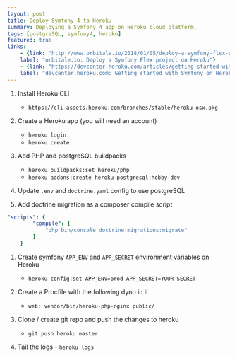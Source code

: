```yaml
---
layout: post
title: Deploy Symfony 4 to Heroku
summary: Deploying a Symfony 4 app on Heroku cloud platform.
tags: [postgreSQL, symfony4, heroku]
featured: true
links:
    - {link: "http://www.orbitale.io/2018/01/05/deploy-a-symfony-flex-project-on-heroku.html", 
    label: "orbitale.io: Deploy a Symfony Flex project on Heroku"}
    - {link: "https://devcenter.heroku.com/articles/getting-started-with-symfony", 
    label: "devcenter.heroku.com: Getting started with Symfony on Heroku"}    
---
```


1. Install Heroku CLI
    - `https://cli-assets.heroku.com/branches/stable/heroku-osx.pkg`

1. Create a Heroku app (you will need an account)
    - `heroku login` 
    - `heroku create` 

1. Add PHP and postgreSQL buildpacks 
    - `heroku buildpacks:set heroku/php`
    - `heroku addons:create heroku-postgresql:hobby-dev`
    
1. Update `.env` and `doctrine.yaml` config to use postgreSQL    

1. Add doctrine migration as a composer compile script
```yaml
"scripts": {
        "compile": [
            "php bin/console doctrine:migrations:migrate"
        ]
    }
```    
    
1. Create symfony `APP_ENV` and `APP_SECRET` environment variables on Heroku  
    - `heroku config:set APP_ENV=prod APP_SECRET=YOUR SECRET`

1. Create a Procfile with the following dyno in it
    - `web: vendor/bin/heroku-php-nginx public/`

1. Clone / create git repo and push the changes to heroku
    - `git push heroku master`

1. Tail the logs - `heroku logs`